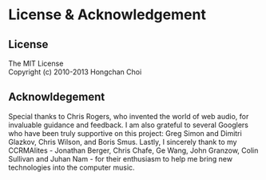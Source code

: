 # License & Acknowledgement

## License

The MIT License<br>
Copyright (c) 2010-2013 Hongchan Choi

## Acknowldegement

Special thanks to Chris Rogers, who invented the world of web audio, for invaluable guidance and feedback. I am also grateful to several Googlers who have been truly supportive on this project: Greg Simon and Dimitri Glazkov, Chris Wilson, and Boris Smus. Lastly, I sincerely thank to my CCRMAlites - Jonathan Berger, Chris Chafe, Ge Wang, John Granzow, Colin Sullivan and Juhan Nam - for their enthusiasm to help me bring new technologies into the computer music.